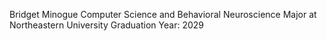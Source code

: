 Bridget Minogue
Computer Science and Behavioral Neuroscience Major at Northeastern University
Graduation Year: 2029
